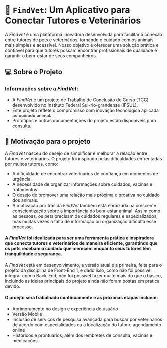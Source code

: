 # 🐾 `FindVet`: Um Aplicativo para Conectar Tutores e Veterinários
A *FindVet* é uma plataforma inovadora desenvolvida para facilitar a conexão entre tutores de pets e veterinários, tornando o cuidado com os animais mais simples e acessível. Nosso objetivo é oferecer uma solução prática e confiável para que tutores possam encontrar profissionais de qualidade e garantir o bem-estar de seus companheiros.


## 💻 Sobre o Projeto
### Informações sobre a *FindVet*:

- A *FindVet* é um projeto de Trabalho de Conclusão de Curso (TCC) desenvolvido no Instituto Federal Sul-rio-grandense (IFSUL).
- Este projeto reflete o compromisso com inovação tecnológica aplicada ao cuidado animal.
- Protótipos e outras documentações do projeto estão disponíveis para consulta.


## 🌟 Motivação para o projeto
A *FindVet* nasceu do desejo de simplificar e melhorar a relação entre tutores e veterinários. O projeto foi inspirado pelas dificuldades enfrentadas por muitos tutores, como:

- A dificuldade de encontrar veterinários de confiança em momentos de urgência.
- A necessidade de organizar informações sobre cuidados, vacinas e tratamentos.
- O desejo de promover uma relação mais próxima e proativa no cuidado dos animais.
- A motivação por trás da *FindVet* também está enraizada na crescente conscientização sobre a importância do bem-estar animal. Assim como as pessoas, os pets precisam de cuidados regulares e especializados, mas muitas vezes a falta de informação ou organização dificulta esse processo.

#### A *FindVet* foi idealizada para ser uma ferramenta prática e inspiradora que conecta tutores e veterinários de maneira eficiente, garantindo que os pets recebam o cuidado que merecem enquanto seus tutores têm tranquilidade e segurança.

A *FindVet* está em desenvolvimento, a versão atual é a primeira, feita para o projeto da disciplina de Front-End 1, e dado isso, como não foi possivel integrar com o Back-End, não foi possivel fazer muito mais do que o basico, incluindo as ideias principais do projeto ainda não foram postas em pratica devido. 

#### O proejto será trabalhado continuamente e as próximas etapas incluem:

- Aprimoramento no design e experiência do usuário
- Versão Mobile
- Inclusão de serviços de pesquisa avançada para buscar por veterinarios de acordo com especialidades ou a localização do tutor e agendamento online
- Históricos e prontuarios, além dos lembretes de consulta, vacinas e medicações.
